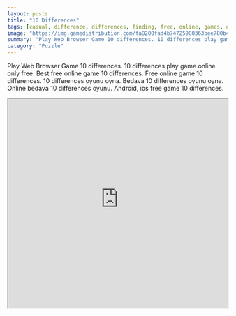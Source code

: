 ```yaml
---
layout: posts
title: "10 Differences"
tags: [casual, difference, differences, finding, free, online, games, oyna, game, free, games, play, play, games]
image: "https://img.gamedistribution.com/fa8200fad4b74725980363bee780b46e-512x384.jpeg"
summary: "Play Web Browser Game 10 differences. 10 differences play game online only free. Best free online game 10 differences. Free online game 10 differences. 10 differences oyunu oyna. Bedava 10 differences oyunu oyna. Online bedava 10 differences oyunu. Android, ios free game 10 differences."
category: "Puzzle"
---
```


Play Web Browser Game 10 differences. 10 differences play game online only free. Best free online game 10 differences. Free online game 10 differences. 10 differences oyunu oyna. Bedava 10 differences oyunu oyna. Online bedava 10 differences oyunu. Android, ios free game 10 differences.

<iframe width="100%" height="480px;" src="https://html5.gamedistribution.com/fa8200fad4b74725980363bee780b46e/"></iframe>